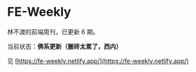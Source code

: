 # FE-Weekly

林不渡的前端周刊，已更新 6 期。

当前状态：**佛系更新（搬砖太累了，西内）**

见 [https://fe-weekly.netlify.app/](https://fe-weekly.netlify.app/)
